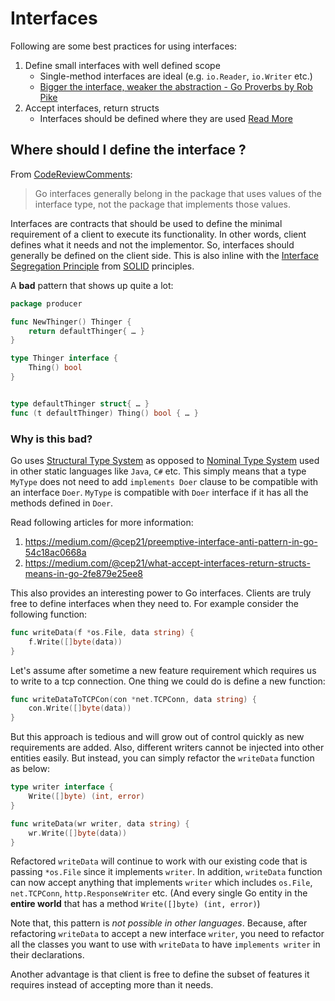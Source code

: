 
# Interfaces

Following are some best practices for using interfaces:

1. Define small interfaces with well defined scope
   - Single-method interfaces are ideal (e.g. `io.Reader`, `io.Writer` etc.)
   - [Bigger the interface, weaker the abstraction - Go Proverbs by Rob Pike](https://www.youtube.com/watch?v=PAAkCSZUG1c&t=5m17s)
2. Accept interfaces, return structs
   - Interfaces should be defined where they are used [Read More](#where-should-i-define-the-interface-)

## Where should I define the interface ?

From [CodeReviewComments](https://github.com/golang/go/wiki/CodeReviewComments#interfaces):

> Go interfaces generally belong in the package that uses values of the interface type, not the
> package that implements those values.

Interfaces are contracts that should be used to define the minimal requirement of a client
to execute its functionality. In other words, client defines what it needs and not the
implementor. So, interfaces should generally be defined on the client side. This is also inline
with the [Interface Segregation Principle](https://en.wikipedia.org/wiki/Interface_segregation_principle)
from [SOLID](https://en.wikipedia.org/wiki/SOLID) principles.

A **bad** pattern that shows up quite a lot:

```go
package producer

func NewThinger() Thinger {
    return defaultThinger{ … }
}

type Thinger interface {
    Thing() bool
}


type defaultThinger struct{ … }
func (t defaultThinger) Thing() bool { … }
```

### Why is this bad?

Go uses [Structural Type System](https://en.wikipedia.org/wiki/Structural_type_system) as opposed to
[Nominal Type System](https://en.wikipedia.org/wiki/Nominal_type_system) used in other static languages
like `Java`, `C#` etc. This simply means that a type `MyType` does not need to add `implements Doer` clause
to be compatible with an interface `Doer`. `MyType` is compatible with `Doer` interface if it has all the
methods defined in `Doer`.

Read following articles for more information:

1. https://medium.com/@cep21/preemptive-interface-anti-pattern-in-go-54c18ac0668a
2. https://medium.com/@cep21/what-accept-interfaces-return-structs-means-in-go-2fe879e25ee8

This also provides an interesting power to Go interfaces. Clients are truly free to define interfaces when they
need to. For example consider the following function:

```go
func writeData(f *os.File, data string) {
    f.Write([]byte(data))
}
```

Let's assume after sometime a new feature requirement which requires us to write to a tcp connection. One
thing we could do is define a new function:

```go
func writeDataToTCPCon(con *net.TCPConn, data string) {
    con.Write([]byte(data))
}
```

But this approach is tedious and will grow out of control quickly as new requirements are added. Also, different
writers cannot be injected into other entities easily. But instead, you can simply refactor the `writeData` function
as below:

```go
type writer interface {
    Write([]byte) (int, error)
}

func writeData(wr writer, data string) {
    wr.Write([]byte(data))
}
```

Refactored `writeData` will continue to work with our existing code that is passing `*os.File` since it
implements `writer`. In addition, `writeData` function can now accept anything that implements `writer`
which includes `os.File`, `net.TCPConn`, `http.ResponseWriter` etc. (And every single Go entity in the
**entire world** that has a method `Write([]byte) (int, error)`)

Note that, this pattern is *not possible in other languages*. Because, after refactoring `writeData` to
accept a new interface `writer`, you need to refactor all the classes you want to use with `writeData` to
have `implements writer` in their declarations.

Another advantage is that client is free to define the subset of features it requires instead of accepting
more than it needs.


